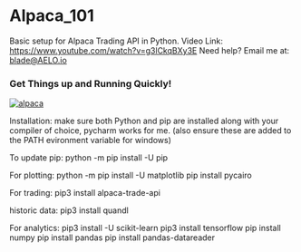 # Alpaca_101
Basic setup for Alpaca Trading API in Python.
Video Link: https://www.youtube.com/watch?v=g3lCkqBXy3E
Need help? Email me at: blade@AELO.io
### Get Things up and Running Quickly!
[![alpaca](
https://i.imgur.com/19yVe9f.png "Alpaca AELO Software")](https://www.youtube.com/watch?v=g3lCkqBXy3E)

Installation:
make sure both Python and pip are installed along with your compiler of choice, pycharm works for me. 
(also ensure these are added to the PATH evironment variable for windows)

To update pip:
python -m pip install -U pip

For plotting:
python -m pip install -U matplotlib
pip install pycairo

For trading:
pip3 install alpaca-trade-api

historic data:
pip3 install quandl

For analytics:
pip3 install -U scikit-learn
pip3 install tensorflow
pip install numpy
pip install pandas
pip install pandas-datareader